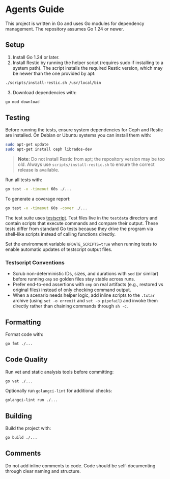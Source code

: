 # Agents Guide

This project is written in Go and uses Go modules for dependency management. The repository assumes Go 1.24 or newer.

## Setup

1. Install Go 1.24 or later.
2. Install Restic by running the helper script (requires sudo if installing to a system path). The script installs the required Restic version, which may be newer than the one provided by apt:

```sh
./scripts/install-restic.sh /usr/local/bin
```

3. Download dependencies with:

```sh
go mod download
```

## Testing

Before running the tests, ensure system dependencies for Ceph and Restic are
installed. On Debian or Ubuntu systems you can install them with:

```sh
sudo apt-get update
sudo apt-get install ceph librados-dev
```

> **Note:** Do not install Restic from apt; the repository version may be too old. Always use `scripts/install-restic.sh` to ensure the correct release is available.

Run all tests with:

```sh
go test -v -timeout 60s ./...
```

To generate a coverage report:

```sh
go test -v -timeout 60s -cover ./...
```

The test suite uses [testscript](https://pkg.go.dev/github.com/rogpeppe/go-internal/testscript). Test files live in the `testdata` directory and contain scripts that execute commands and compare their output. These tests differ from standard Go tests because they drive the program via shell-like scripts instead of calling functions directly.

Set the environment variable `UPDATE_SCRIPTS=true` when running tests to enable automatic updates of testscript output files.

### Testscript Conventions

- Scrub non-deterministic IDs, sizes, and durations with `sed` (or similar) before running `cmp` so golden files stay stable across runs.
- Prefer end-to-end assertions with `cmp` on real artifacts (e.g., restored vs original files) instead of only checking command output.
- When a scenario needs helper logic, add inline scripts to the `.txtar` archive (using `set -o errexit` and `set -o pipefail`) and invoke them directly rather than chaining commands through `sh -c`.

## Formatting

Format code with:

```sh
go fmt ./...
```

## Code Quality

Run vet and static analysis tools before committing:

```sh
go vet ./...
```

Optionally run `golangci-lint` for additional checks:

```sh
golangci-lint run ./...
```

## Building

Build the project with:

```sh
go build ./...
```

## Comments

Do not add inline comments to code. Code should be self-documenting through clear naming and structure.

